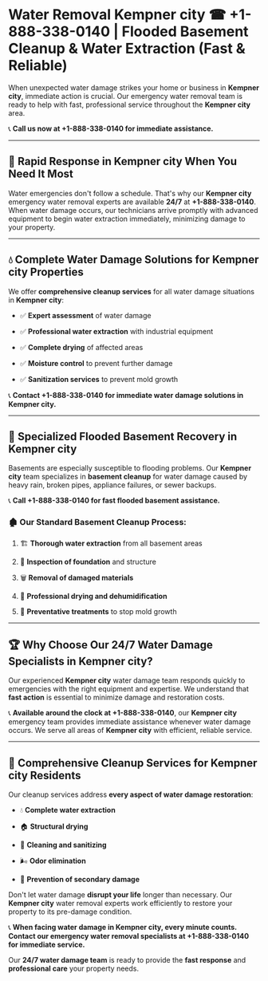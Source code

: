 # Water Removal Kempner city ☎ +1-888-338-0140 | Flooded Basement Cleanup & Water Extraction (Fast & Reliable)

When unexpected water damage strikes your home or business in **Kempner city**, immediate action is crucial. Our emergency water removal team is ready to help with fast, professional service throughout the **Kempner city** area. 

📞 **Call us now at +1-888-338-0140 for immediate assistance.**
---
## 🚀 Rapid Response in Kempner city When You Need It Most
Water emergencies don't follow a schedule. That's why our **Kempner city** emergency water removal experts are available **24/7** at **+1-888-338-0140**. When water damage occurs, our technicians arrive promptly with advanced equipment to begin water extraction immediately, minimizing damage to your property.
---
## 💧 Complete Water Damage Solutions for Kempner city Properties
We offer **comprehensive cleanup services** for all water damage situations in **Kempner city**:
- ✅ **Expert assessment** of water damage  
- ✅ **Professional water extraction** with industrial equipment  
- ✅ **Complete drying** of affected areas  
- ✅ **Moisture control** to prevent further damage  
- ✅ **Sanitization services** to prevent mold growth  
📞 **Contact +1-888-338-0140 for immediate water damage solutions in Kempner city.**
---
## 🌊 Specialized Flooded Basement Recovery in Kempner city
Basements are especially susceptible to flooding problems. Our **Kempner city** team specializes in **basement cleanup** for water damage caused by heavy rain, broken pipes, appliance failures, or sewer backups. 
📞 **Call +1-888-338-0140 for fast flooded basement assistance.**
### 🏚️ Our Standard Basement Cleanup Process:
1. 🏗️ **Thorough water extraction** from all basement areas  
2. 🔎 **Inspection of foundation** and structure  
3. 🗑️ **Removal of damaged materials**  
4. 💨 **Professional drying and dehumidification**  
5. 🚫 **Preventative treatments** to stop mold growth  
---
## 🏆 Why Choose Our 24/7 Water Damage Specialists in Kempner city?
Our experienced **Kempner city** water damage team responds quickly to emergencies with the right equipment and expertise. We understand that **fast action** is essential to minimize damage and restoration costs.
📞 **Available around the clock at +1-888-338-0140**, our **Kempner city** emergency team provides immediate assistance whenever water damage occurs. We serve all areas of **Kempner city** with efficient, reliable service.
---
## 🧹 Comprehensive Cleanup Services for Kempner city Residents
Our cleanup services address **every aspect of water damage restoration**:
- 💧 **Complete water extraction**  
- 🏠 **Structural drying**  
- 🧼 **Cleaning and sanitizing**  
- 🌬️ **Odor elimination**  
- 🚫 **Prevention of secondary damage**  
Don't let water damage **disrupt your life** longer than necessary. Our **Kempner city** water removal experts work efficiently to restore your property to its pre-damage condition.
📞 **When facing water damage in Kempner city, every minute counts. Contact our emergency water removal specialists at +1-888-338-0140 for immediate service.**
Our **24/7 water damage team** is ready to provide the **fast response** and **professional care** your property needs.
